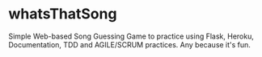 # whatsThatSong
 Simple Web-based Song Guessing Game to practice using Flask, Heroku, Documentation, TDD and AGILE/SCRUM practices. Any because it's fun.
